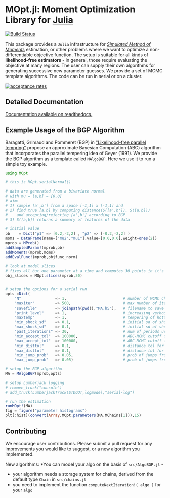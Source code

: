 

# MOpt.jl: Moment Optimization Library for [Julia](http://julialang.org)

[![Build Status](https://travis-ci.org/floswald/MOpt.jl.png?branch=master)](https://travis-ci.org/floswald/MOpt.jl)

This package provides a `Julia` infrastructure for *[Simulated Method of Moments](http://en.wikipedia.org/wiki/Method_of_simulated_moments)* estimation, or other problems where we want to optimize a non-differentiable objective function. The setup is suitable for all kinds of **likelihood-free estimators** - in general, those require evaluating the objective at many regions. The user can supply their own algorithms for generating successive new parameter guesses. We provide a set of MCMC template algorithms. The code can be run in serial or on a cluster.

[![acceptance rates](https://dl.dropboxusercontent.com/u/109115/MOpt.jl/acceptance.png)]()

## Detailed Documentation

[Documentation available on readthedocs.](http://moptjl.readthedocs.org/en/latest/)


## Example Usage of the BGP Algorithm

Baragatti, Grimaud and Pommeret (BGP) in ["Likelihood-free parallel tempring"](http://arxiv.org/abs/1108.3423) propose an approximate Bayesian Computation (ABC) algorithm that incorporates the parallel tempering idea of Geyer (1991). We provide the BGP algorithm as a template called `MAlgoBGP`. Here we use it to run a simple toy example.

```julia
using MOpt

# this is MOpt.serialNormal()

# data are generated from a bivariate normal
# with mu = [a,b] = [0,0]
# aim: 
# 1) sample [a',b'] from a space [-1,1] x [-1,1] and
# 2) find true [a,b] by computing distance(S([a',b']), S([a,b]))
#    and accepting/rejecting [a',b'] according to BGP
# 3) S([a,b]) returns a summary of features of the data

# initial value
pb    = Dict("p1" => [0.2,-2,2] , "p2" => [-0.2,-2,2] )
moms = DataFrame(name=["mu2","mu1"],value=[0.0,0.0],weight=ones(2))
mprob = MProb() 
addSampledParam!(mprob,pb) 
addMoment!(mprob,moms) 
addEvalFunc!(mprob,objfunc_norm)

# look at model slices
# fixes all but one parameter at a time and computes 30 points in it's range.
obj_slices = MOpt.slices(mprob,30)


# setup the options for a serial run
opts =Dict(
	"N"               => 1,							# number of MCMC chains
	"maxiter"         => 500,						# max number of iterations
	"savefile"        => joinpath(pwd(),"MA.h5"),	# filename to save results
	"print_level"     => 1,							# increasing verbosity level of output
	"maxtemp"         => 1,							# tempering of hottest chain
	"min_shock_sd"    => 0.1,						# initial sd of shock on coldest chain
	"max_shock_sd"    => 0.1,						# initial sd of shock on hottest chain
	"past_iterations" => 30,						# num of periods used to compute Cov(p)
	"min_accept_tol"  => 100000,					# ABC-MCMC cutoff for rejecting small improvements
	"max_accept_tol"  => 100000,					# ABC-MCMC cutoff for rejecting small improvements
	"min_disttol"     => 0.1,						# distance tol for jumps from coldest chain
	"max_disttol"     => 0.1,						# distance tol for jumps from hottest chain
	"min_jump_prob"   => 0.05,						# prob of jumps from coldest chain
	"max_jump_prob"   => 0.05)						# prob of jumps from hottest chain

# setup the BGP algorithm
MA = MAlgoBGP(mprob,opts)

# setup Lumberjack logging
# remove_truck("console")
# add_truck(LumberjackTruck(STDOUT,logmode),"serial-log")

# run the estimation
runMOpt!(MA)
fig = figure("parameter histograms") 
plt[:hist](convert(Array,MOpt.parameters(MA.MChains[1])),15)

```

<!-- [![objective slices](https://dl.dropboxusercontent.com/u/109115/MOpt.jl/slices_objective.png)]()
[![alpha slices](https://dl.dropboxusercontent.com/u/109115/MOpt.jl/slices_alpha.png)]()
[![beta slices](https://dl.dropboxusercontent.com/u/109115/MOpt.jl/slices_beta.png)]()
 -->



## Contributing

We encourage user contributions. Please submit a pull request for any improvements you would like to suggest, or a new algorithm you implemented. 

New algorithms:
*You can model your algo on the basis of `src/AlgoBGP.jl` - 
* your algorithm needs a storage system for chains, derived from the default type `Chain` in `src/chains.jl`
* you need to implement the function `computeNextIteration!( algo )` for your `algo`










